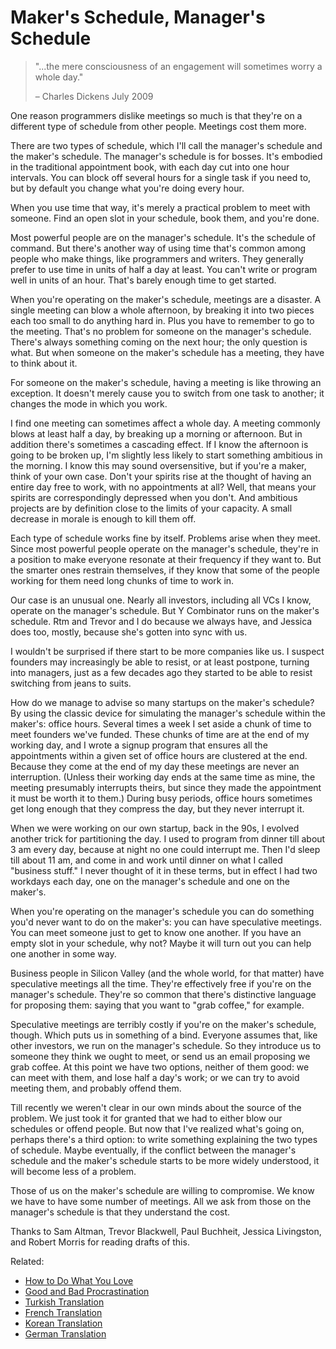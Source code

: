 # Maker's Schedule, Manager's Schedule

> "...the mere consciousness of an engagement will sometimes
> worry a whole day."
>
> – Charles Dickens
> July 2009

One reason programmers dislike meetings so much is that they're on a different type of schedule from other people. Meetings cost them more.

There are two types of schedule, which I'll call the manager's schedule and the maker's schedule. The manager's schedule is for bosses. It's embodied in the traditional appointment book, with each day cut into one hour intervals. You can block off several hours for a single task if you need to, but by default you change what you're doing every hour.

When you use time that way, it's merely a practical problem to meet with someone. Find an open slot in your schedule, book them, and you're done.

Most powerful people are on the manager's schedule. It's the schedule of command. But there's another way of using time that's common among people who make things, like programmers and writers. They generally prefer to use time in units of half a day at least. You can't write or program well in units of an hour. That's barely enough time to get started.

When you're operating on the maker's schedule, meetings are a disaster. A single meeting can blow a whole afternoon, by breaking it into two pieces each too small to do anything hard in. Plus you have to remember to go to the meeting. That's no problem for someone on the manager's schedule. There's always something coming on the next hour; the only question is what. But when someone on the maker's schedule has a meeting, they have to think about it.

For someone on the maker's schedule, having a meeting is like throwing an exception. It doesn't merely cause you to switch from one task to another; it changes the mode in which you work.

I find one meeting can sometimes affect a whole day. A meeting commonly blows at least half a day, by breaking up a morning or afternoon. But in addition there's sometimes a cascading effect. If I know the afternoon is going to be broken up, I'm slightly less likely to start something ambitious in the morning. I know this may sound oversensitive, but if you're a maker, think of your own case. Don't your spirits rise at the thought of having an entire day free to work, with no appointments at all? Well, that means your spirits are correspondingly depressed when you don't. And ambitious projects are by definition close to the limits of your capacity. A small decrease in morale is enough to kill them off.

Each type of schedule works fine by itself. Problems arise when they meet. Since most powerful people operate on the manager's schedule, they're in a position to make everyone resonate at their frequency if they want to. But the smarter ones restrain themselves, if they know that some of the people working for them need long chunks of time to work in.

Our case is an unusual one. Nearly all investors, including all VCs I know, operate on the manager's schedule. But Y Combinator runs on the maker's schedule. Rtm and Trevor and I do because we always have, and Jessica does too, mostly, because she's gotten into sync with us.

I wouldn't be surprised if there start to be more companies like us. I suspect founders may increasingly be able to resist, or at least postpone, turning into managers, just as a few decades ago they started to be able to resist switching from jeans to suits.

How do we manage to advise so many startups on the maker's schedule? By using the classic device for simulating the manager's schedule within the maker's: office hours. Several times a week I set aside a chunk of time to meet founders we've funded. These chunks of time are at the end of my working day, and I wrote a signup program that ensures all the appointments within a given set of office hours are clustered at the end. Because they come at the end of my day these meetings are never an interruption. (Unless their working day ends at the same time as mine, the meeting presumably interrupts theirs, but since they made the appointment it must be worth it to them.) During busy periods, office hours sometimes get long enough that they compress the day, but they never interrupt it.

When we were working on our own startup, back in the 90s, I evolved another trick for partitioning the day. I used to program from dinner till about 3 am every day, because at night no one could interrupt me. Then I'd sleep till about 11 am, and come in and work until dinner on what I called "business stuff." I never thought of it in these terms, but in effect I had two workdays each day, one on the manager's schedule and one on the maker's.

When you're operating on the manager's schedule you can do something you'd never want to do on the maker's: you can have speculative meetings. You can meet someone just to get to know one another. If you have an empty slot in your schedule, why not? Maybe it will turn out you can help one another in some way.

Business people in Silicon Valley (and the whole world, for that matter) have speculative meetings all the time. They're effectively free if you're on the manager's schedule. They're so common that there's distinctive language for proposing them: saying that you want to "grab coffee," for example.

Speculative meetings are terribly costly if you're on the maker's schedule, though. Which puts us in something of a bind. Everyone assumes that, like other investors, we run on the manager's schedule. So they introduce us to someone they think we ought to meet, or send us an email proposing we grab coffee. At this point we have two options, neither of them good: we can meet with them, and lose half a day's work; or we can try to avoid meeting them, and probably offend them.

Till recently we weren't clear in our own minds about the source of the problem. We just took it for granted that we had to either blow our schedules or offend people. But now that I've realized what's going on, perhaps there's a third option: to write something explaining the two types of schedule. Maybe eventually, if the conflict between the manager's schedule and the maker's schedule starts to be more widely understood, it will become less of a problem.

Those of us on the maker's schedule are willing to compromise. We know we have to have some number of meetings. All we ask from those on the manager's schedule is that they understand the cost.

Thanks to Sam Altman, Trevor Blackwell, Paul Buchheit, Jessica Livingston, and Robert Morris for reading drafts of this.

Related:

- [How to Do What You Love](https://s.turbifycdn.com/aah/paulgraham/how-to-get-new-ideas-5.gif)
- [Good and Bad Procrastination](https://s.turbifycdn.com/aah/paulgraham/how-to-get-new-ideas-5.gif)
- [Turkish Translation](https://s.turbifycdn.com/aah/paulgraham/how-to-get-new-ideas-5.gif)
- [French Translation](https://s.turbifycdn.com/aah/paulgraham/how-to-get-new-ideas-5.gif)
- [Korean Translation](https://s.turbifycdn.com/aah/paulgraham/how-to-get-new-ideas-5.gif)
- [German Translation](https://s.turbifycdn.com/aah/paulgraham/how-to-get-new-ideas-5.gif)